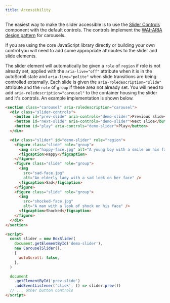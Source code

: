 ```yaml
---
title: Accessibility
---
```


The easiest way to make the slider accessible is to use the [Slider Controls](/docs/guides/slider-controls)
component with the default controls. The controls implement the
[WAI-ARIA design pattern](https://www.w3.org/WAI/ARIA/apg/patterns/carousel/) for carousels.

If you are using the core JavaScript library directly or building your own control you will need to add
some appropriate attributes to the slider and slide elements.

The slider element will automatically be given a `role` of `region` if role is not already set, applied with the
`aria-live="off"` attribute when it is in the autoScroll state and `aria-live="polite"` when slide
transitions are being controlled externally. Each slide is given the `aria-roledescription="slide"`
attribute and the `role` of `group` if these area not already set. You will need to add
`aria-roledescription="carousel"` to the container housing the slider and it's controls. An example
implementation is shown below.

```html
<section class="carousel" aria-roledescription="carousel">
  <div class="slider-controls">
    <button id="prev-slide" aria-controls="demo-slider">Previous slide</button>
    <button id="next-slide" aria-controls="demo-slider">Next slide</button>
    <button id="play" aria-controls="demo-slider">Play</button>
  </div>

  <div class="slider" id="demo-slider" role="region">
    <figure class="slide" role="group">
      <img src="happy-face.jpg" alt="A young boy with a smile on his face" />
      <figcaption>Happy</figcaption>
    </figure>
    <figure class="slide" role="group">
      <img
        src="sad-face.jpg"
        alt="An elderly lady with a sad look on her face" />
      <figcaption>Sad</figcaption>
    </figure>
    <figure class="slide" role="group">
      <img
        src="shocked-face.jpg"
        alt="A man with a look of shock on his face" />
      <figcaption>Shocked</figcaption>
    </figure>
  </div>
</section>

<script>
  const slider = new BoxSlider(
    document.getElementById('demo-slider'),
    new CarouselSlider(),
    {
      autoScroll: false,
    },
  )

  document
    .getElementById('prev-slide')
    .addEventListener('click', () => slider.prev())
  // ... other button controls
</script>
```
